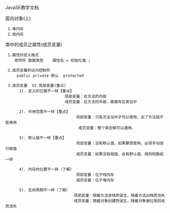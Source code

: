 
JavaSE教学文档

面向对象(上)

     1.堆内存
     2.栈内存
     
类中的成员之属性(成员变量)

     1.属性的定义格式
     	修饰符	数据类型	属性名 = 初始化值 ;
     	
     2.成员变量的访问控制符
         public private 默认  protected
         
     3.成员变量  VS 局部变量(重点)
          1). 定义的位置不一样【重点】
                              局部变量：在方法的内部
                              成员变量：在方法的外部，直接写在类当中

          2). 作用范围不一样【重点】
                                   局部变量：只有方法当中才可以使用，出了方法就不能再用
                                    成员变量：整个类全都可以通用。

          3). 默认值不一样【重点】
                                   局部变量：没有默认值，如果要想使用，必须手动进行赋值
                                   成员变量：如果没有赋值，会有默认值，规则和数组一样

          4). 内存的位置不一样（了解）
                                   局部变量：位于栈内存
                                   成员变量：位于堆内存

          5). 生命周期不一样（了解）
                                  局部变量：随着方法进栈而诞生，随着方法出栈而消失
                                  成员变量：随着对象创建而诞生，随着对象被垃圾回收而消失



